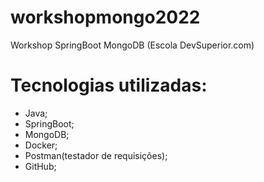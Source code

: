 # workshopmongo2022

Workshop SpringBoot MongoDB (Escola DevSuperior.com)

# Tecnologias utilizadas:

- Java;
- SpringBoot;
- MongoDB;
- Docker;
- Postman(testador de requisições);
- GitHub;
